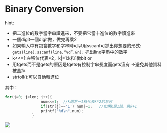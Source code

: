 # Binary Conversion

hint:
* 把二進位的數字當字串讀進來，不要把它當十進位的數字讀進來
* 一個digit一個digit做，做完再乘2
* 如果輸入中有包含數字和字串時可以用sscanf可抓出你想要的形式:
   `gets(line);sscanf(line,“%d”,&n);` 抓出line字串中的數字
* k<<=1:左移位代表*2，k|=1:k和1做bit or
* 用fgets而不是gets的原因是fgets有控制字串長度而gets沒有
  ->避免其他資料被蓋掉
* strtoll():可以自動轉進位

其中：

```c
for(j=0; j<len; j++){
                num<<=1;  //k向左一1格代表k*2的意思
                if(str[j]=='1') num|=1;   //如果k是1話，將k+1
                printf("%d\n",num);
            }
```

![](https://i.imgur.com/QRI2uM6.jpg)
